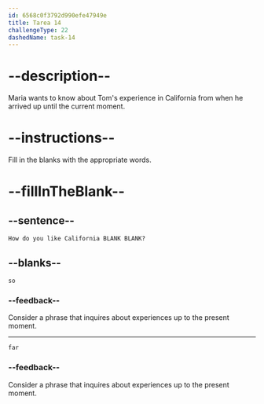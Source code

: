 ```yaml
---
id: 6568c0f3792d990efe47949e
title: Tarea 14
challengeType: 22
dashedName: task-14
---
```


# --description--

Maria wants to know about Tom's experience in California from when he arrived up until the current moment.

# --instructions--

Fill in the blanks with the appropriate words.

# --fillInTheBlank--

## --sentence--

`How do you like California BLANK BLANK?`

## --blanks--

`so`

### --feedback--

Consider a phrase that inquires about experiences up to the present moment.

---

`far`

### --feedback--

Consider a phrase that inquires about experiences up to the present moment.
